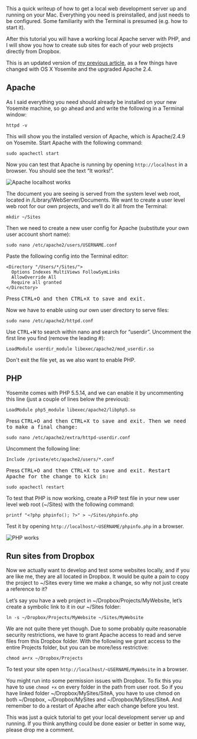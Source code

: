 This a quick writeup of how to get a local web development server up and running on your Mac. Everything you need is preinstalled, and just needs to be configured. Some familiarity with the Terminal is presumed (e.g. how to start it).

After this tutorial you will have a working local Apache server with PHP, and I will show you how to create sub sites for each of your web projects directly from Dropbox.

This is an updated version of [my previous article](setup-local-web-server-apache-php-macos-x-mavericks.html), as a few things have changed with OS X Yosemite and the upgraded Apache 2.4.

<!-- more-->

## Apache

As I said everything you need should already be installed on your new Yosemite machine, so go ahead and and write the following in a Terminal window:

    httpd -v

This will show you the installed version of Apache, which is Apache/2.4.9 on Yosemite. Start Apache with the following command:

    sudo apachectl start

Now you can test that Apache is running by opening `http://localhost` in a browser. You should see the text “It works!”.

![Apache localhost works](/images/blog/setup-local-web-server-apache-php-macos-x-mavericks/apacheworks.png)

The document you are seeing is served from the system level web root, located in /Library/WebServer/Documents. We want to create a user level web root for our own projects, and we’ll do it all from the Terminal:

    mkdir ~/Sites

Then we need to create a new user config for Apache (substitute your own user account short name):

    sudo nano /etc/apache2/users/USERNAME.conf

Paste the following config into the Terminal editor:

    <Directory "/Users/*/Sites/">
      Options Indexes MultiViews FollowSymLinks
      AllowOverride All
      Require all granted
    </Directory>

Press <kbd>CTRL<kbd>+<kbd>O<kbd> and then <kbd>CTRL<kbd>+<kbd>X<kbd> to save and exit.

Now we have to enable using our own user directory to serve files:

    sudo nano /etc/apache2/httpd.conf

Use <kbd>CTRL</kbd>+<kbd>W</kbd> to search within nano and search for “userdir”. Uncomment the first line you find (remove the leading #):

    LoadModule userdir_module libexec/apache2/mod_userdir.so

Don't exit the file yet, as we also want to enable PHP.

## PHP

Yosemite comes with PHP 5.5.14, and we can enable it by uncommenting this line (just a couple of lines below the previous):

    LoadModule php5_module libexec/apache2/libphp5.so

Press <kbd>CTRL<kbd>+<kbd>O<kbd> and then <kbd>CTRL<kbd>+<kbd>X<kbd> to save and exit. Then we need to make a final change:

    sudo nano /etc/apache2/extra/httpd-userdir.conf  

Uncomment the following line:

    Include /private/etc/apache2/users/*.conf

Press <kbd>CTRL<kbd>+<kbd>O<kbd> and then <kbd>CTRL<kbd>+<kbd>X<kbd> to save and exit. Restart Apache for the change to kick in:

    sudo apachectl restart

To test that PHP is now working, create a PHP test file in your new user level web root (~/Sites) with the following command:

    printf "<?php phpinfo(); ?>" > ~/Sites/phpinfo.php

Test it by opening `http://localhost/~USERNAME/phpinfo.php` in a browser.

![PHP works](/images/blog/setup-local-web-server-apache-php-macos-x-mavericks/phpinfo.png)

## Run sites from Dropbox

Now we actually want to develop and test some websites locally, and if you are like me, they are all located in Dropbox. It would be quite a pain to copy the project to ~/Sites every time we make a change, so why not just create a reference to it?

Let’s say you have a web project in ~/Dropbox/Projects/MyWebsite, let’s create a symbolic link to it in our ~/Sites folder:

    ln -s ~/Dropbox/Projects/MyWebsite ~/Sites/MyWebsite

We are not quite there yet though. Due to some probably quite reasonable security restrictions, we have to grant Apache access to read and serve files from this Dropbox folder. With the following we grant access to the entire Projects folder, but you can be more/less restrictive:

    chmod a+rx ~/Dropbox/Projects

To test your site open `http://localhost/~USERNAME/MyWebsite` in a browser.

You might run into some permission issues with Dropbox. To fix this you have to use `chmod +x` on every folder in the path from user root. So if you have linked folder ~/Dropbox/MySites/SiteA, you have to use chmod on both ~/Dropbox, ~/Dropbox/MySites and ~/Dropbox/MySites/SiteA. And remember to do a restart of Apache after each change before you test.

This was just a quick tutorial to get your local development server up and running. If you think anything could be done easier or better in some way, please drop me a comment.
